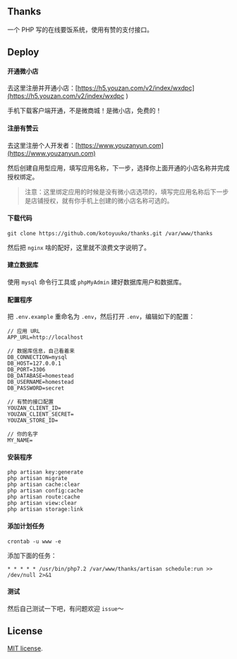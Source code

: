 ## Thanks

一个 PHP 写的在线要饭系统，使用有赞的支付接口。

## Deploy

#### 开通微小店

去这里注册并开通小店：[https://h5.youzan.com/v2/index/wxdpc](https://h5.youzan.com/v2/index/wxdpc )

手机下载客户端开通，不是微商城！是微小店，免费的！

#### 注册有赞云

去这里注册个人开发者：[https://www.youzanyun.com](https://www.youzanyun.com)

然后创建自用型应用，填写应用名称，下一步，选择你上面开通的小店名称并完成授权绑定。

> 注意：这里绑定应用的时候是没有微小店选项的，填写完应用名称后下一步是店铺授权，就有你手机上创建的微小店名称可选的。

#### 下载代码

    git clone https://github.com/kotoyuuko/thanks.git /var/www/thanks

然后把 `nginx` 啥的配好，这里就不浪费文字说明了。

#### 建立数据库

使用 `mysql` 命令行工具或 `phpMyAdmin` 建好数据库用户和数据库。

#### 配置程序

把 `.env.example` 重命名为 `.env`，然后打开 `.env`，编辑如下的配置：

    // 应用 URL
    APP_URL=http://localhost

    // 数据库信息，自己看着来
    DB_CONNECTION=mysql
    DB_HOST=127.0.0.1
    DB_PORT=3306
    DB_DATABASE=homestead
    DB_USERNAME=homestead
    DB_PASSWORD=secret

    // 有赞的接口配置
    YOUZAN_CLIENT_ID=
    YOUZAN_CLIENT_SECRET=
    YOUZAN_STORE_ID=

    // 你的名字
    MY_NAME=

#### 安装程序

    php artisan key:generate
    php artisan migrate
    php artisan cache:clear
    php artisan config:cache
    php artisan route:cache
    php artisan view:clear
    php artisan storage:link

#### 添加计划任务

    crontab -u www -e

添加下面的任务：

    * * * * * /usr/bin/php7.2 /var/www/thanks/artisan schedule:run >> /dev/null 2>&1

#### 测试

然后自己测试一下吧，有问题欢迎 `issue`～

## License

[MIT license](https://opensource.org/licenses/MIT).
